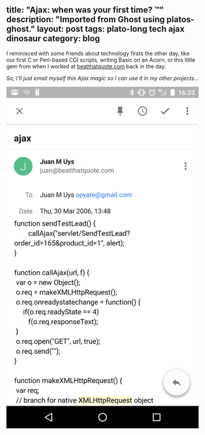 title: "Ajax: when was your first time? ™"
description: "Imported from Ghost using platos-ghost."
layout: post
tags: plato-long tech ajax dinosaur
category: blog
---

I reminisced with some friends about technology firsts the other day, like our first C or Perl-based CGI scripts, writing Basic on an Acorn, or this little gem from when I worked at [beatthatquote.com](http://beatthatquote.com/) back in the day.

_So, I'll just email myself this Ajax magic so I can use it in my other projects..._

![Ajax magic](ajax.png)

